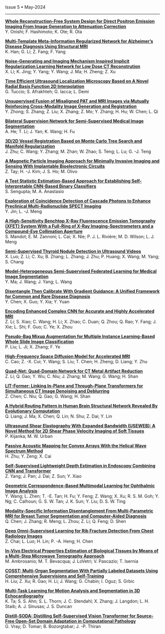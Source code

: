 Issue 5 • May-2024	  

****

**[	Whole Reconstruction-Free System Design for Direct Positron Emission Imaging From Image Generation to Attenuation Correction	](	https://ieeexplore.ieee.org/stamp/stamp.jsp?arnumber=10364757	)**  
  	Y. Onishi; F. Hashimoto; K. Ote; R. Ota	  


**[	Multi-Template Meta-Information Regularized Network for Alzheimer’s Disease Diagnosis Using Structural MRI	](	https://ieeexplore.ieee.org/stamp/stamp.jsp?arnumber=10365189	)**  
  	K. Han; G. Li; Z. Fang; F. Yang	  
   
**[	Noise-Generating and Imaging Mechanism Inspired Implicit Regularization Learning Network for Low Dose CT Reconstrution	](	https://ieeexplore.ieee.org/stamp/stamp.jsp?arnumber=10374095	)**  
  	X. Li; K. Jing; Y. Yang; Y. Wang; J. Ma; H. Zheng; Z. Xu	  
   
**[	Time Efficient Ultrasound Localization Microscopy Based on A Novel Radial Basis Function 2D Interpolation	](	https://ieeexplore.ieee.org/stamp/stamp.jsp?arnumber=10374149	)**  
  	G. Tuccio; S. Afrakhteh; G. Iacca; L. Demi	  
   
**[	Unsupervised Fusion of Misaligned PAT and MRI Images via Mutually Reinforcing Cross-Modality Image Generation and Registration	](	https://ieeexplore.ieee.org/stamp/stamp.jsp?arnumber=10374392	)**  
  	Y. Zhong; S. Zhang; Z. Liu; X. Zhang; Z. Mo; Y. Zhang; H. Hu; W. Chen; L. Qi	  
   
**[	Bilateral Supervision Network for Semi-Supervised Medical Image Segmentation	](	https://ieeexplore.ieee.org/stamp/stamp.jsp?arnumber=10375506	)**  
  	A. He; T. Li; J. Yan; K. Wang; H. Fu	  
   
**[	3D/2D Vessel Registration Based on Monte Carlo Tree Search and Manifold Regularization	](	https://ieeexplore.ieee.org/stamp/stamp.jsp?arnumber=10375552	)**  
  	J. Zhu; C. Wang; Y. Zhang; M. Zhan; W. Zhao; S. Teng; L. Lu; G. -J. Teng	  
   
**[	A Magnetic Particle Imaging Approach for Minimally Invasive Imaging and Sensing With Implantable Bioelectronic Circuits	](	https://ieeexplore.ieee.org/stamp/stamp.jsp?arnumber=10376201	)**  
  	Z. Tay; H. -J. Kim; J. S. Ho; M. Olivo	  
   
**[	A Test Statistic Estimation-Based Approach for Establishing Self-Interpretable CNN-Based Binary Classifiers	](	https://ieeexplore.ieee.org/stamp/stamp.jsp?arnumber=10378976	)**  
  	S. Sengupta; M. A. Anastasio	  
   
**[	Exploration of Coincidence Detection of Cascade Photons to Enhance Preclinical Multi-Radionuclide SPECT Imaging	](	https://ieeexplore.ieee.org/stamp/stamp.jsp?arnumber=10378713	)**  
  	Y. Jin; L. -J. Meng	  
   
**[	A High-Sensitivity Benchtop X-Ray Fluorescence Emission Tomography (XFET) System With a Full-Ring of X-Ray Imaging-Spectrometers and a Compound-Eye Collimation Aperture	](	https://ieeexplore.ieee.org/stamp/stamp.jsp?arnumber=10381599	)**  
  	S. Mandot; E. M. Zannoni; L. Cai; X. Nie; P. J. L. Rivière; M. D. Wilson; L. J. Meng	  
   
**[	Semi-Supervised Thyroid Nodule Detection in Ultrasound Videos	](	https://ieeexplore.ieee.org/stamp/stamp.jsp?arnumber=10379017	)**  
  	X. Luo; Z. Li; C. Xu; B. Zhang; L. Zhang; J. Zhu; P. Huang; X. Wang; M. Yang; S. Chang	  
   
**[	Model-Heterogeneous Semi-Supervised Federated Learning for Medical Image Segmentation	](	https://ieeexplore.ieee.org/stamp/stamp.jsp?arnumber=10379169	)**  
  	Y. Ma; J. Wang; J. Yang; L. Wang	  
   
**[	Disentangle Then Calibrate With Gradient Guidance: A Unified Framework for Common and Rare Disease Diagnosis	](	https://ieeexplore.ieee.org/stamp/stamp.jsp?arnumber=10379649	)**  
  	Y. Chen; X. Guo; Y. Xia; Y. Yuan	  
   
**[	Encoding Enhanced Complex CNN for Accurate and Highly Accelerated MRI	](	https://ieeexplore.ieee.org/stamp/stamp.jsp?arnumber=10385149	)**  
  	Z. Li; S. Xiao; C. Wang; H. Li; X. Zhao; C. Duan; Q. Zhou; Q. Rao; Y. Fang; J. Xie; L. Shi; F. Guo; C. Ye; X. Zhou	  
   
**[	Pseudo-Bag Mixup Augmentation for Multiple Instance Learning-Based Whole Slide Image Classification	](	https://ieeexplore.ieee.org/stamp/stamp.jsp?arnumber=10385148	)**  
  	P. Liu; L. Ji; X. Zhang; F. Ye	  
   
**[	High-Frequency Space Diffusion Model for Accelerated MRI	](	https://ieeexplore.ieee.org/stamp/stamp.jsp?arnumber=10385176	)**  
  	C. Cao; Z. -X. Cui; Y. Wang; S. Liu; T. Chen; H. Zheng; D. Liang; Y. Zhu	  
   
**[	Quad-Net: Quad-Domain Network for CT Metal Artifact Reduction	](	https://ieeexplore.ieee.org/stamp/stamp.jsp?arnumber=10385220	)**  
  	Z. Li; Q. Gao; Y. Wu; C. Niu; J. Zhang; M. Wang; G. Wang; H. Shan	  
   
**[	LIT-Former: Linking In-Plane and Through-Plane Transformers for Simultaneous CT Image Denoising and Deblurring	](	https://ieeexplore.ieee.org/stamp/stamp.jsp?arnumber=10385173	)**  
  	Z. Chen; C. Niu; Q. Gao; G. Wang; H. Shan	  
   
**[	A Hybrid Routing Pattern in Human Brain Structural Network Revealed By Evolutionary Computation	](	https://ieeexplore.ieee.org/stamp/stamp.jsp?arnumber=10385209	)**  
  	Q. Liang; J. Ma; X. Chen; Q. Lin; N. Shu; Z. Dai; Y. Lin	  
   
**[	Ultrasound Shear Elastography With Expanded Bandwidth (USEWEB): A Novel Method for 2D Shear Phase Velocity Imaging of Soft Tissues	](	https://ieeexplore.ieee.org/stamp/stamp.jsp?arnumber=10387489	)**  
  	P. Kijanka; M. W. Urban	  
   
**[	Passive Acoustic Mapping for Convex Arrays With the Helical Wave Spectrum Method	](	https://ieeexplore.ieee.org/stamp/stamp.jsp?arnumber=10387410	)**  
  	H. Zhu; Y. Zeng; X. Cai	  
   
**[	Self-Supervised Lightweight Depth Estimation in Endoscopy Combining CNN and Transformer	](	https://ieeexplore.ieee.org/stamp/stamp.jsp?arnumber=10387467	)**  
  	Z. Yang; J. Pan; J. Dai; Z. Sun; Y. Xiao	  
   
**[	Geometric Correspondence-Based Multimodal Learning for Ophthalmic Image Analysis	](	https://ieeexplore.ieee.org/stamp/stamp.jsp?arnumber=10388423	)**  
  	Y. Wang; L. Zhen; T. -E. Tan; H. Fu; Y. Feng; Z. Wang; X. Xu; R. S. M. Goh; Y. Ng; C. Calhoun; G. S. W. Tan; J. K. Sun; Y. Liu; D. S. W. Ting	  
   
**[	Modality-Specific Information Disentanglement From Multi-Parametric MRI for Breast Tumor Segmentation and Computer-Aided Diagnosis	](	https://ieeexplore.ieee.org/stamp/stamp.jsp?arnumber=10388458	)**  
  	Q. Chen; J. Zhang; R. Meng; L. Zhou; Z. Li; Q. Feng; D. Shen	  
   
**[	Deep Omni-Supervised Learning for Rib Fracture Detection From Chest Radiology Images	](	https://ieeexplore.ieee.org/stamp/stamp.jsp?arnumber=10398253	)**  
  	Z. Chai; L. Luo; H. Lin; P. -A. Heng; H. Chen	  
   
**[	In-Vivo Electrical Properties Estimation of Biological Tissues by Means of a Multi-Step Microwave Tomography Approach	](	https://ieeexplore.ieee.org/stamp/stamp.jsp?arnumber=10400495	)**  
  	M. Ambrosanio; M. T. Bevacqua; J. LoVetri; V. Pascazio; T. Isernia	  
   
**[	COSST: Multi-Organ Segmentation With Partially Labeled Datasets Using Comprehensive Supervisions and Self-Training	](	https://ieeexplore.ieee.org/stamp/stamp.jsp?arnumber=10400525	)**  
  	H. Liu; Z. Xu; R. Gao; H. Li; J. Wang; G. Chabin; I. Oguz; S. Grbic	  
   
**[	Multi-Task Learning for Motion Analysis and Segmentation in 3D Echocardiography	](	https://ieeexplore.ieee.org/stamp/stamp.jsp?arnumber=10402069	)**  
  	K. Ta; S. S. Ahn; S. L. Thorn; J. C. Stendahl; X. Zhang; J. Langdon; L. H. Staib; A. J. Sinusas; J. S. Duncan	  
   
**[	Distill-SODA: Distilling Self-Supervised Vision Transformer for Source-Free Open-Set Domain Adaptation in Computational Pathology	](	https://ieeexplore.ieee.org/stamp/stamp.jsp?arnumber=10403873	)**  
  	G. Vray; D. Tomar; B. Bozorgtabar; J. -P. Thiran	  

  		  
